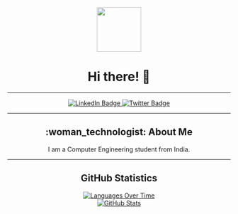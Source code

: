 <div align="center">
  <img src="https://media.giphy.com/media/M9gbBd9nbDrOTu1Mqx/giphy.gif" width="100"/>
  <h1>Hi there! 👋</h1>
</div>
<hr>

<div align="center">
  <a href="http://www.linkedin.com/in/isha-bule-23a51820b">
    <img src="https://img.shields.io/badge/LinkedIn-blue?style=for-the-badge&logo=linkedin&logoColor=white" alt="LinkedIn Badge"/>
  </a>
  <a href="https://twitter.com/BuleIsha?t=6yVoEI64la2S8_qlZa2mSg&s=08">
    <img src="https://img.shields.io/badge/Twitter-green?style=for-the-badge&logo=twitter&logoColor=white" alt="Twitter Badge"/>
  </a>
</div>

<hr>

<div align="center">
  <h2>:woman_technologist: About Me</h2>
  <p>I am a Computer Engineering student from India.</p>
</div>

<hr>

<div align="center">
  <h2>GitHub Statistics</h2>
  <a href="https://stats.quine.sh/isha-73/languages-over-time?theme=dark">
    <img src="https://stats.quine.sh/isha-73/languages-over-time?theme=dark" alt="Languages Over Time" />
  </a>
  <br>
  <a href="https://stats.quine.sh/isha-73/github?theme=dark">
    <img src="https://stats.quine.sh/isha-73/github?theme=dark" alt="GitHub Stats" />
  </a>
</div>
